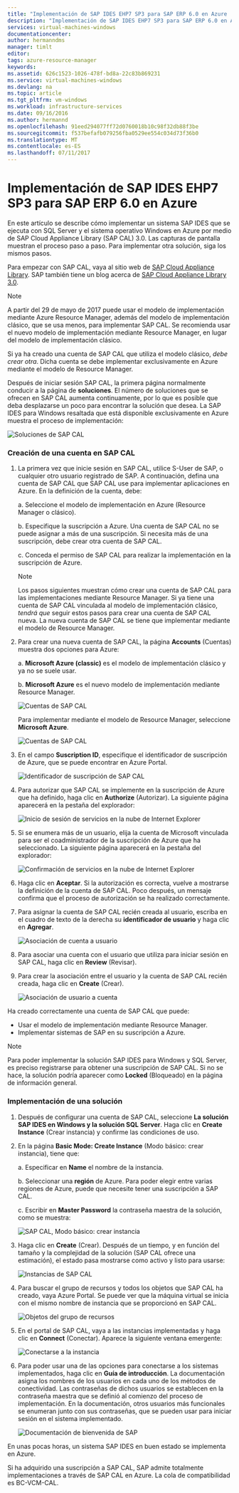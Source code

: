 ```yaml
---
title: "Implementación de SAP IDES EHP7 SP3 para SAP ERP 6.0 en Azure | Microsoft Docs"
description: "Implementación de SAP IDES EHP7 SP3 para SAP ERP 6.0 en Azure"
services: virtual-machines-windows
documentationcenter: 
author: hermanndms
manager: timlt
editor: 
tags: azure-resource-manager
keywords: 
ms.assetid: 626c1523-1026-478f-bd8a-22c83b869231
ms.service: virtual-machines-windows
ms.devlang: na
ms.topic: article
ms.tgt_pltfrm: vm-windows
ms.workload: infrastructure-services
ms.date: 09/16/2016
ms.author: hermannd
ms.openlocfilehash: 91eed294077ff72d0760018b10c98f32db88f3be
ms.sourcegitcommit: f537befafb079256fba0529ee554c034d73f36b0
ms.translationtype: MT
ms.contentlocale: es-ES
ms.lasthandoff: 07/11/2017
---
```

# <a name="deploy-sap-ides-ehp7-sp3-for-sap-erp-60-on-azure"></a>Implementación de SAP IDES EHP7 SP3 para SAP ERP 6.0 en Azure
En este artículo se describe cómo implementar un sistema SAP IDES que se ejecuta con SQL Server y el sistema operativo Windows en Azure por medio de SAP Cloud Appliance Library (SAP CAL) 3.0. Las capturas de pantalla muestran el proceso paso a paso. Para implementar otra solución, siga los mismos pasos.

Para empezar con SAP CAL, vaya al sitio web de [SAP Cloud Appliance Library](https://cal.sap.com/). SAP también tiene un blog acerca de [SAP Cloud Appliance Library 3.0](http://scn.sap.com/community/cloud-appliance-library/blog/2016/05/27/sap-cloud-appliance-library-30-came-with-a-new-user-experience). 

> [!NOTE]
A partir del 29 de mayo de 2017 puede usar el modelo de implementación mediante Azure Resource Manager, además del modelo de implementación clásico, que se usa menos, para implementar SAP CAL. Se recomienda usar el nuevo modelo de implementación mediante Resource Manager, en lugar del modelo de implementación clásico.

Si ya ha creado una cuenta de SAP CAL que utiliza el modelo clásico, *debe crear otra*. Dicha cuenta se debe implementar exclusivamente en Azure mediante el modelo de Resource Manager.

Después de iniciar sesión SAP CAL, la primera página normalmente conducir a la página de **soluciones**. El número de soluciones que se ofrecen en SAP CAL aumenta continuamente, por lo que es posible que deba desplazarse un poco para encontrar la solución que desea. La SAP IDES para Windows resaltada que está disponible exclusivamente en Azure muestra el proceso de implementación:

![Soluciones de SAP CAL](./media/cal-ides-erp6-ehp7-sp3-sql/ides-pic1.jpg)

### <a name="create-an-account-in-the-sap-cal"></a>Creación de una cuenta en SAP CAL
1. La primera vez que inicie sesión en SAP CAL, utilice S-User de SAP, o cualquier otro usuario registrado de SAP. A continuación, defina una cuenta de SAP CAL que SAP CAL use para implementar aplicaciones en Azure. En la definición de la cuenta, debe:

    a. Seleccione el modelo de implementación en Azure (Resource Manager o clásico).

    b. Especifique la suscripción a Azure. Una cuenta de SAP CAL no se puede asignar a más de una suscripción. Si necesita más de una suscripción, debe crear otra cuenta de SAP CAL.
    
    c. Conceda el permiso de SAP CAL para realizar la implementación en la suscripción de Azure.

    > [!NOTE]
    Los pasos siguientes muestran cómo crear una cuenta de SAP CAL para las implementaciones mediante Resource Manager. Si ya tiene una cuenta de SAP CAL vinculada al modelo de implementación clásico, *tendrá que* seguir estos pasos para crear una cuenta de SAP CAL nueva. La nueva cuenta de SAP CAL se tiene que implementar mediante el modelo de Resource Manager.

2. Para crear una nueva cuenta de SAP CAL, la página **Accounts** (Cuentas) muestra dos opciones para Azure: 

    a. **Microsoft Azure (classic)** es el modelo de implementación clásico y ya no se suele usar.

    b. **Microsoft Azure** es el nuevo modelo de implementación mediante Resource Manager.

    ![Cuentas de SAP CAL](./media/cal-ides-erp6-ehp7-sp3-sql/s4h-pic-2a.PNG)

    Para implementar mediante el modelo de Resource Manager, seleccione **Microsoft Azure**.

    ![Cuentas de SAP CAL](./media/cal-ides-erp6-ehp7-sp3-sql/s4h-pic3c.PNG)

3. En el campo **Suscription ID**, especifique el identificador de suscripción de Azure, que se puede encontrar en Azure Portal. 

    ![Identificador de suscripción de SAP CAL](./media/cal-ides-erp6-ehp7-sp3-sql/s4h-pic3c.PNG)

4. Para autorizar que SAP CAL se implemente en la suscripción de Azure que ha definido, haga clic en **Authorize** (Autorizar). La siguiente página aparecerá en la pestaña del explorador:

    ![Inicio de sesión de servicios en la nube de Internet Explorer](./media/cal-ides-erp6-ehp7-sp3-sql/s4h-pic4c.PNG)

5. Si se enumera más de un usuario, elija la cuenta de Microsoft vinculada para ser el coadministrador de la suscripción de Azure que ha seleccionado. La siguiente página aparecerá en la pestaña del explorador:

    ![Confirmación de servicios en la nube de Internet Explorer](./media/cal-ides-erp6-ehp7-sp3-sql/s4h-pic5a.PNG)

6. Haga clic en **Aceptar**. Si la autorización es correcta, vuelve a mostrarse la definición de la cuenta de SAP CAL. Poco después, un mensaje confirma que el proceso de autorización se ha realizado correctamente.

7. Para asignar la cuenta de SAP CAL recién creada al usuario, escriba en el cuadro de texto de la derecha su **identificador de usuario** y haga clic en **Agregar**. 

    ![Asociación de cuenta a usuario](./media/cal-ides-erp6-ehp7-sp3-sql/s4h-pic8a.PNG)

8. Para asociar una cuenta con el usuario que utiliza para iniciar sesión en SAP CAL, haga clic en **Review** (Revisar). 

9. Para crear la asociación entre el usuario y la cuenta de SAP CAL recién creada, haga clic en **Create** (Crear).

    ![Asociación de usuario a cuenta](./media/cal-ides-erp6-ehp7-sp3-sql/s4h-pic9b.PNG)

Ha creado correctamente una cuenta de SAP CAL que puede:

- Usar el modelo de implementación mediante Resource Manager.
- Implementar sistemas de SAP en su suscripción a Azure.

> [!NOTE]
Para poder implementar la solución SAP IDES para Windows y SQL Server, es preciso registrarse para obtener una suscripción de SAP CAL. Si no se hace, la solución podría aparecer como **Locked** (Bloqueado) en la página de información general.

### <a name="deploy-a-solution"></a>Implementación de una solución
1. Después de configurar una cuenta de SAP CAL, seleccione **La solución SAP IDES en Windows y la solución SQL Server**. Haga clic en **Create Instance** (Crear instancia) y confirme las condiciones de uso. 

2. En la página **Basic Mode: Create Instance** (Modo básico: crear instancia), tiene que:

    a. Especificar en **Name** el nombre de la instancia.

    b. Seleccionar una **región** de Azure. Para poder elegir entre varias regiones de Azure, puede que necesite tener una suscripción a SAP CAL.

    c.  Escribir en **Master Password** la contraseña maestra de la solución, como se muestra:

    ![SAP CAL, Modo básico: crear instancia](./media/cal-ides-erp6-ehp7-sp3-sql/ides-pic10a.png)

3. Haga clic en **Create** (Crear). Después de un tiempo, y en función del tamaño y la complejidad de la solución (SAP CAL ofrece una estimación), el estado pasa mostrarse como activo y listo para usarse: 

    ![Instancias de SAP CAL](./media/cal-ides-erp6-ehp7-sp3-sql/ides-pic12a.png)

4. Para buscar el grupo de recursos y todos los objetos que SAP CAL ha creado, vaya Azure Portal. Se puede ver que la máquina virtual se inicia con el mismo nombre de instancia que se proporcionó en SAP CAL.

    ![Objetos del grupo de recursos](./media/cal-ides-erp6-ehp7-sp3-sql/ides_resource_group.PNG)

5. En el portal de SAP CAL, vaya a las instancias implementadas y haga clic en **Connect** (Conectar). Aparece la siguiente ventana emergente: 

    ![Conectarse a la instancia](./media/cal-ides-erp6-ehp7-sp3-sql/ides-pic14a.PNG)

6. Para poder usar una de las opciones para conectarse a los sistemas implementados, haga clic en **Guía de introducción**. La documentación asigna los nombres de los usuarios en cada uno de los métodos de conectividad. Las contraseñas de dichos usuarios se establecen en la contraseña maestra que se definió al comienzo del proceso de implementación. En la documentación, otros usuarios más funcionales se enumeran junto con sus contraseñas, que se pueden usar para iniciar sesión en el sistema implementado.

    ![Documentación de bienvenida de SAP](./media/cal-ides-erp6-ehp7-sp3-sql/ides-pic15.jpg)

En unas pocas horas, un sistema SAP IDES en buen estado se implementa en Azure.

Si ha adquirido una suscripción a SAP CAL, SAP admite totalmente implementaciones a través de SAP CAL en Azure. La cola de compatibilidad es BC-VCM-CAL.

